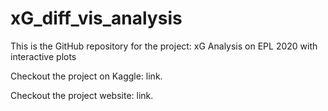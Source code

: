 # xG_diff_vis_analysis
This is the GitHub repository for the project: xG Analysis on EPL 2020 with interactive plots 

Checkout the project on Kaggle: link.

Checkout the project website: link.

